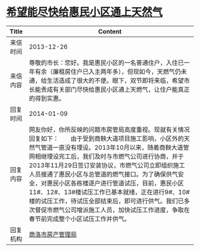 # <a href="http://www.shangluo.gov.cn/zmhd/ldxxxx.jsp?urltype=leadermail.LeaderMailContentUrl&wbtreeid=1112&leadermailid=2212">希望能尽快给惠民小区通上天然气</a>
| Title |                                                                                                                                                Content                                                                                                                                                |
|:-----:|-------------------------------------------------------------------------------------------------------------------------------------------------------------------------------------------------------------------------------------------------------------------------------------------------------|
| 来信时间  | 2013-12-26                                                                                                                                                                                                                                                                                            |
| 来信内容  | 尊敬的市长：您好。我是惠民小区的一名普通住户，入住已一年有余（廉租房住户已入主两年多），但现如今，天燃气仍未通，给生活造成了很大的不便。眼下，双节即将来临，希望市长能责成有关部门尽快给惠民小区通上天燃气，让住户能真正的得到实惠。                                                                                                                                                                                    |
| 回复时间  | 2014-01-09                                                                                                                                                                                                                                                                                            |
| 回复内容  | 网友你好，你所反映的问题市房管局高度重视。现就有关情况回复如下：　　由于受到商鞅大道项目施工影响，小区外的天然气管道一直没有埋设。2013年10月以来，随着商鞅大道管网相继埋设完工后，我们及时与市燃气公司进行协商，并于2013年11月29日签订安装协议，市燃气公司立即组织施工人员接通了惠民小区与总管道的燃气接口。为了确保供气安全，对惠民小区各栋楼逐户进行管道试压，目前，惠民小区11#、12#、13#楼试压工作已基本就绪，正在进行9#、10#楼的试压工作，待试压全部结束后，即可进行供气。我们已多次督促市燃气公司增派施工人员，加快试压工作进度，争取在春节前完成整个小区试压工作并供气。 |
| 回复机构  | <a href="../../category/agencies/商洛市房产管理局.md">商洛市房产管理局</a>                                                                                                                                                                                                                                            |
